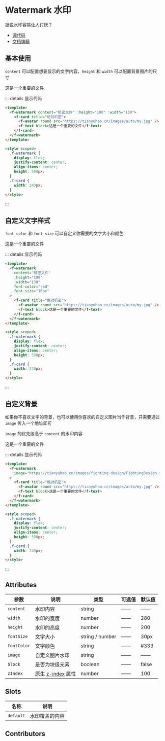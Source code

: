 # Watermark 水印

据说水印容易让人讨厌？

- [源代码](https://github.com/FightingDesign/fighting-design/tree/master/packages/fighting-design/watermark)
- [文档编辑](https://github.com/FightingDesign/fighting-design/blob/master/docs/docs/components/watermark.md)

## 基本使用

`content` 可以配置想要显示的文字内容，`height` 和 `width` 可以配置背景图片的尺寸

<f-watermark content="机密文件" :height="100" :width="130">
  <f-card title="绝对机密">
    <f-avatar round src="https://tianyuhao.cn/images/auto/my.jpg" />
    <f-text block>这是一个重要的文件</f-text>
  </f-card>
</f-watermark>

::: details 显示代码

```html
<template>
  <f-watermark content="机密文件" :height="100" :width="130">
    <f-card title="绝对机密">
      <f-avatar round src="https://tianyuhao.cn/images/auto/my.jpg" />
      <f-text block>这是一个重要的文件</f-text>
    </f-card>
  </f-watermark>
</template>

<style scoped>
  .f-watermark {
    display: flex;
    justify-content: center;
    align-items: center;
    height: 500px;
  }
  .f-card {
    width: 240px;
  }
</style>
```

:::

## 自定义文字样式

`font-color` 和 `font-size` 可以自定义你需要的文字大小和颜色

<f-watermark content="机密文件" :height="100" :width="130" font-color="red" font-size="16px">
  <f-card title="绝对机密">
    <f-avatar round src="https://tianyuhao.cn/images/auto/my.jpg" />
    <f-text block>这是一个重要的文件</f-text>
  </f-card>
</f-watermark>

::: details 显示代码

```html
<template>
  <f-watermark
    content="机密文件"
    :height="100"
    :width="130"
    font-color="red"
    font-size="16px"
  >
    <f-card title="绝对机密">
      <f-avatar round src="https://tianyuhao.cn/images/auto/my.jpg" />
      <f-text block>这是一个重要的文件</f-text>
    </f-card>
  </f-watermark>
</template>

<style scoped>
  .f-watermark {
    display: flex;
    justify-content: center;
    align-items: center;
    height: 500px;
  }
  .f-card {
    width: 240px;
  }
</style>
```

:::

## 自定义背景

如果你不喜欢文字的背景，也可以使用你喜欢的自定义图片当作背景，只需要通过 `image` 传入一个地址即可

`image` 的优先级高于 `content` 的水印内容

<f-watermark image="https://tianyuhao.cn/images/fighting-design/FightingDesign.svg">
  <f-card title="绝对机密">
    <f-avatar round src="https://tianyuhao.cn/images/auto/my.jpg" />
    <f-text block>这是一个重要的文件</f-text>
  </f-card>
</f-watermark>

::: details 显示代码

```html
<template>
  <f-watermark
    image="https://tianyuhao.cn/images/fighting-design/FightingDesign.svg"
  >
    <f-card title="绝对机密">
      <f-avatar round src="https://tianyuhao.cn/images/auto/my.jpg" />
      <f-text block>这是一个重要的文件</f-text>
    </f-card>
  </f-watermark>
</template>

<style scoped>
  .f-watermark {
    display: flex;
    justify-content: center;
    align-items: center;
    height: 500px;
  }
  .f-card {
    width: 240px;
  }
</style>
```

:::

## Attributes

| 参数        | 说明                                                                          | 类型            | 可选值 | 默认值 |
| ----------- | ----------------------------------------------------------------------------- | --------------- | ------ | ------ |
| `content`   | 水印内容                                                                      | string          | ——     | ——     |
| `width`     | 水印的宽度                                                                    | number          | ——     | 280    |
| `height`    | 水印的高度                                                                    | number          | ——     | 200    |
| `fontSize`  | 文字大小                                                                      | string / number | ——     | 30px   |
| `fontColor` | 文字颜色                                                                      | string          | ——     | #333   |
| `image`     | 自定义图片水印                                                                | string          | ——     | ——     |
| `block`     | 是否为块级元素                                                                | boolean         | ——     | false  |
| `zIndex`    | 原生 [z-index](https://developer.mozilla.org/zh-CN/docs/Web/CSS/z-index) 属性 | number          | ——     | 100    |

## Slots

| 名称      | 说明           |
| --------- | -------------- |
| `default` | 水印覆盖的内容 |

## Contributors

<a href="https://github.com/Tyh2001" target="_blank">
  <f-avatar round src="https://avatars.githubusercontent.com/u/73180970?v=4" />
</a>

<style scoped>
  .f-watermark {
    display: flex;
    justify-content: center;
    align-items: center;
    height: 500px;
  }
  .f-card {
    width: 240px;
  }
</style>
